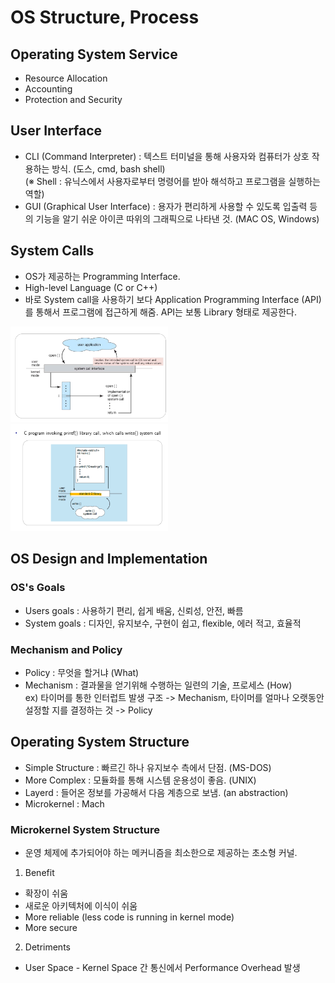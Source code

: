 # OS Structure, Process

## Operating System Service  
- Resource Allocation  
- Accounting  
- Protection and Security  

## User Interface  
- CLI (Command Interpreter) : 텍스트 터미널을 통해 사용자와 컴퓨터가 상호 작용하는 방식. (도스, cmd, bash shell)  
(※ Shell : 유닉스에서 사용자로부터 명령어를 받아 해석하고 프로그램을 실행하는 역할)  
- GUI (Graphical User Interface) : 용자가 편리하게 사용할 수 있도록 입출력 등의 기능을 알기 쉬운 아이콘 따위의 그래픽으로 나타낸 것. (MAC OS, Windows)  

## System Calls  
- OS가 제공하는 Programming Interface.  
- High-level Language (C or C++)  
- 바로 System call을 사용하기 보다 Application Programming Interface (API)를 통해서 프로그램에 접근하게 해줌. API는 보통 Library 형태로 제공한다.  

<img src="/Operating System/캡처/1.png" width="50%" height="50%">
<img src="/Operating System/캡처/2.png" width="50%" height="50%">

## OS Design and Implementation  

### OS's Goals  
- Users goals : 사용하기 편리, 쉽게 배움, 신뢰성, 안전, 빠름  
- System goals : 디자인, 유지보수, 구현이 쉽고, flexible, 에러 적고, 효율적  


### Mechanism and Policy
- Policy : 무엇을 할거냐  (What)  
- Mechanism : 결과물을 얻기위해 수행하는 일련의 기술, 프로세스 (How)   
ex) 타이머를 통한 인터럽트 발생 구조 -> Mechanism,  타이머를 얼마나 오랫동안 설정할 지를 결정하는 것 -> Policy  

## Operating System Structure  
- Simple Structure : 빠르긴 하나 유지보수 측에서 단점. (MS-DOS)  
- More Complex : 모듈화를 통해 시스템 운용성이 좋음. (UNIX)  
- Layerd : 들어온 정보를 가공해서 다음 계층으로 보냄. (an abstraction)  
- Microkernel : Mach  

### Microkernel System Structure
-  운영 체제에 추가되어야 하는 메커니즘을 최소한으로 제공하는 초소형 커널.  

1) Benefit  
  - 확장이 쉬움  
  - 새로운 아키텍처에 이식이 쉬움   
  - More reliable (less code is running in kernel mode)    
  - More secure  

2) Detriments  
  - User Space - Kernel Space 간 통신에서 Performance Overhead 발생  



